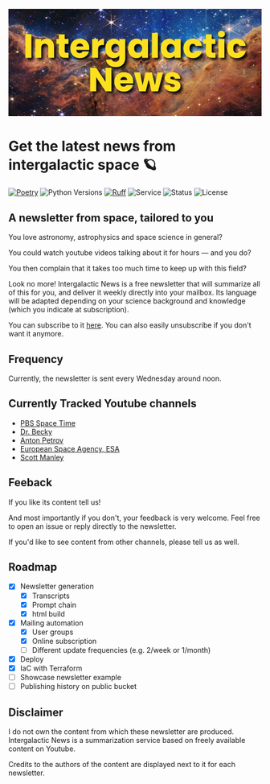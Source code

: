 
![inews_banner](https://raw.githubusercontent.com/aliberts/intergalactic-news/master/assets/inews_banner.jpeg)
# Get the latest news from intergalactic space 🪐

[![Poetry](https://img.shields.io/endpoint?url=https://python-poetry.org/badge/v0.json)](https://python-poetry.org/)
![Python Versions](https://img.shields.io/badge/python-3.10_%7C_3.11_%7C_3.12-blue)
[![Ruff](https://img.shields.io/endpoint?url=https://raw.githubusercontent.com/astral-sh/ruff/main/assets/badge/v2.json)](https://github.com/astral-sh/ruff)
![Service](https://img.shields.io/badge/service-online-green)<!-- ![Service](https://img.shields.io/badge/service-offline-red) -->
![Status](https://img.shields.io/badge/status-beta-yellow)
![License](https://img.shields.io/badge/license-BSD--3-green)

## A newsletter from space, tailored to you

You love astronomy, astrophysics and space science in general?

You could watch youtube videos talking about it for hours — and you do?

You then complain that it takes too much time to keep up with this field?

Look no more! Intergalactic News is a free newsletter that will summarize all of this for you, and deliver it weekly directly into your mailbox. Its language will be adapted depending on your science background and knowledge (which you indicate at subscription).

You can subscribe to it [here](http://eepurl.com/iCIUtc).
You can also easily unsubscribe if you don't want it anymore.

## Frequency

Currently, the newsletter is sent every Wednesday around noon.

## Currently Tracked Youtube channels

- [PBS Space Time](https://www.youtube.com/@pbsspacetime)
- [Dr. Becky](https://www.youtube.com/@DrBecky)
- [Anton Petrov](https://www.youtube.com/@whatdamath)
- [European Space Agency, ESA](https://www.youtube.com/@EuropeanSpaceAgency)
- [Scott Manley](https://www.youtube.com/@scottmanley)

## Feeback

If you like its content tell us!

And most importantly if you don't, your feedback is very welcome.
Feel free to open an issue or reply directly to the newsletter.

If you'd like to see content from other channels, please tell us as well.

## Roadmap

- [x] Newsletter generation
    - [x] Transcripts
    - [x] Prompt chain
    - [x] html build
- [x] Mailing automation
    - [x] User groups
    - [x] Online subscription
    - [ ] Different update frequencies (e.g. 2/week or 1/month)
- [x] Deploy
- [x] IaC with Terraform
- [ ] Showcase newsletter example
- [ ] Publishing history on public bucket

## Disclaimer

I do not own the content from which these newsletter are produced.
Intergalactic News is a summarization service based on freely available content on Youtube.

Credits to the authors of the content are displayed next to it for each newsletter.
